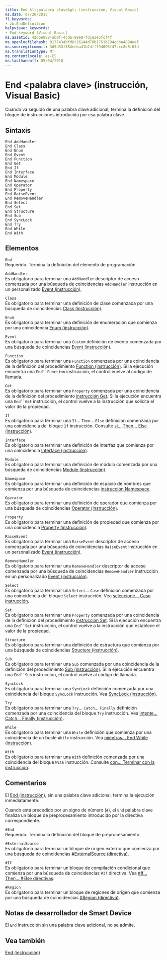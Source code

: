 ```yaml
---
title: End &lt;palabra clave&gt; (instrucción, Visual Basic)
ms.date: 07/20/2015
f1_keywords:
- vb.EndDefinition
helpviewer_keywords:
- End keyword [Visual Basic]
ms.assetid: 42d6e088-ab0f-4cda-88e8-fdce3e5fcf4f
ms.openlocfilehash: 8137434bfd8c26144d78b1761b784cdba4894eaf
ms.sourcegitcommit: 3d5d33f384eeba41b2dff79d096f47ccc8d8f03d
ms.translationtype: MT
ms.contentlocale: es-ES
ms.lasthandoff: 05/04/2018
---
```

# <a name="end-ltkeywordgt-statement-visual-basic"></a>End &lt;palabra clave&gt; (instrucción, Visual Basic)
Cuando va seguido de una palabra clave adicional, termina la definición del bloque de instrucciones introducida por esa palabra clave.  
  
## <a name="syntax"></a>Sintaxis  
  
```  
End AddHandler  
End Class   
End Enum   
End Event   
End Function   
End Get   
End If   
End Interface   
End Module   
End Namespace   
End Operator   
End Property   
End RaiseEvent  
End RemoveHandler  
End Select   
End Set   
End Structure   
End Sub   
End SyncLock   
End Try   
End While   
End With  
```  
  
## <a name="parts"></a>Elementos  
 `End`  
 Requerido. Termina la definición del elemento de programación.  
  
 `AddHandler`  
 Es obligatorio para terminar una `AddHandler` descriptor de acceso comenzada por una búsqueda de coincidencias `AddHandler` instrucción en un personalizado [Event (instrucción)](../../../visual-basic/language-reference/statements/event-statement.md).  
  
 `Class`  
 Es obligatorio para terminar una definición de clase comenzada por una búsqueda de coincidencias [Class (instrucción)](../../../visual-basic/language-reference/statements/class-statement.md).  
  
 `Enum`  
 Es obligatorio para terminar una definición de enumeración que comienza por una coincidencia [Enum (instrucción)](../../../visual-basic/language-reference/statements/enum-statement.md).  
  
 `Event`  
 Es obligatorio para terminar una `Custom` definición de evento comenzada por una búsqueda de coincidencias [Event (instrucción)](../../../visual-basic/language-reference/statements/event-statement.md).  
  
 `Function`  
 Es obligatorio para terminar una `Function` comenzada por una coincidencia de la definición del procedimiento [Function (instrucción)](../../../visual-basic/language-reference/statements/function-statement.md). Si la ejecución encuentra una `End``Function` instrucción, el control vuelve al código de llamada.  
  
 `Get`  
 Es obligatorio para terminar una `Property` comenzada por una coincidencia de la definición del procedimiento [instrucción Get](../../../visual-basic/language-reference/statements/get-statement.md). Si la ejecución encuentra una `End``Get` instrucción, el control vuelve a la instrucción que solicita el valor de la propiedad.  
  
 `If`  
 Es obligatorio para terminar una `If`... `Then`... `Else` definición comenzada por una coincidencia del bloque `If` instrucción. Consulte [si... Then... Else (instrucción)](../../../visual-basic/language-reference/statements/if-then-else-statement.md).  
  
 `Interface`  
 Es obligatorio para terminar una definición de interfaz que comienza por una coincidencia [Interface (instrucción)](../../../visual-basic/language-reference/statements/interface-statement.md).  
  
 `Module`  
 Es obligatorio para terminar una definición de módulo comenzada por una búsqueda de coincidencias [Module (instrucción)](../../../visual-basic/language-reference/statements/module-statement.md).  
  
 `Namespace`  
 Es obligatorio para terminar una definición de espacio de nombres que comienza por una búsqueda de coincidencias [instrucción Namespace](../../../visual-basic/language-reference/statements/namespace-statement.md).  
  
 `Operator`  
 Es obligatorio para terminar una definición de operador que comienza por una búsqueda de coincidencias [Operator (instrucción)](../../../visual-basic/language-reference/statements/operator-statement.md).  
  
 `Property`  
 Es obligatorio para terminar una definición de propiedad que comienza por una coincidencia [Property (instrucción)](../../../visual-basic/language-reference/statements/property-statement.md).  
  
 `RaiseEvent`  
 Es obligatorio para terminar una `RaiseEvent` descriptor de acceso comenzada por una búsqueda de coincidencias `RaiseEvent` instrucción en un personalizado [Event (instrucción)](../../../visual-basic/language-reference/statements/event-statement.md).  
  
 `RemoveHandler`  
 Es obligatorio para terminar una `RemoveHandler` descriptor de acceso comenzada por una búsqueda de coincidencias `RemoveHandler` instrucción en un personalizado [Event (instrucción)](../../../visual-basic/language-reference/statements/event-statement.md).  
  
 `Select`  
 Es obligatorio para terminar una `Select`... `Case` definición comenzada por una coincidencia del bloque `Select` instrucción. Vea [seleccione... Caso instrucción](../../../visual-basic/language-reference/statements/select-case-statement.md).  
  
 `Set`  
 Es obligatorio para terminar una `Property` comenzada por una coincidencia de la definición del procedimiento [instrucción Set](../../../visual-basic/language-reference/statements/set-statement.md). Si la ejecución encuentra una `End``Set` instrucción, el control vuelve a la instrucción que establece el valor de la propiedad.  
  
 `Structure`  
 Es obligatorio para terminar una definición de estructura que comienza por una búsqueda de coincidencias [Structure (instrucción)](../../../visual-basic/language-reference/statements/structure-statement.md).  
  
 `Sub`  
 Es obligatorio para terminar una `Sub` comenzada por una coincidencia de la definición del procedimiento [Sub (instrucción)](../../../visual-basic/language-reference/statements/sub-statement.md). Si la ejecución encuentra una `End``Sub` instrucción, el control vuelve al código de llamada.  
  
 `SyncLock`  
 Es obligatorio para terminar una `SyncLock` definición comenzada por una coincidencia del bloque `SyncLock` instrucción. Vea [SyncLock (instrucción)](../../../visual-basic/language-reference/statements/synclock-statement.md).  
  
 `Try`  
 Es obligatorio para terminar una `Try`... `Catch`... `Finally` definición comenzada por una coincidencia del bloque `Try` instrucción. Vea [intente... Catch... Finally (instrucción)](../../../visual-basic/language-reference/statements/try-catch-finally-statement.md).  
  
 `While`  
 Es obligatorio para terminar una `While` definición que comienza por una coincidencia de un bucle `While` instrucción. Vea [mientras... End While (instrucción)](../../../visual-basic/language-reference/statements/while-end-while-statement.md).  
  
 `With`  
 Es obligatorio para terminar una `With` definición comenzada por una coincidencia del bloque `With` instrucción. Consulte [con... Terminar con la instrucción](../../../visual-basic/language-reference/statements/with-end-with-statement.md).  
  
## <a name="remarks"></a>Comentarios  
 El [End (instrucción)](../../../visual-basic/language-reference/statements/end-statement.md), sin una palabra clave adicional, termina la ejecución inmediatamente.  
  
 Cuando está precedido por un signo de número (`#`), el `End` palabra clave finaliza un bloque de preprocesamiento introducido por la directiva correspondiente.  
  
 `#End`  
 Requerido. Termina la definición del bloque de preprocesamiento.  
  
 `#ExternalSource`  
 Es obligatorio para terminar un bloque de origen externo que comienza por una búsqueda de coincidencias [#ExternalSource (directiva)](../../../visual-basic/language-reference/directives/externalsource-directive.md).  
  
 `#If`  
 Es obligatorio para terminar un bloque de compilación condicional que comienza por una búsqueda de coincidencias `#If` directiva. Vea [#If... Then... #Else directivas](../../../visual-basic/language-reference/directives/if-then-else-directives.md).  
  
 `#Region`  
 Es obligatorio para terminar un bloque de regiones de origen que comienza por una búsqueda de coincidencias [#Region (directiva)](../../../visual-basic/language-reference/directives/region-directive.md).  
  
## <a name="smart-device-developer-notes"></a>Notas de desarrollador de Smart Device  
 El `End` instrucción sin una palabra clave adicional, no se admite.  
  
## <a name="see-also"></a>Vea también  
 [End (instrucción)](../../../visual-basic/language-reference/statements/end-statement.md)
